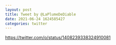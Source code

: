 ```yaml
--- 
layout: post 
title: Tweet by @LaPlumeDeDiable 
date: 2021-06-24 1624585427 
categories: twitter 
--- 
```

https://twitter.com/o/status/1408239338324910081